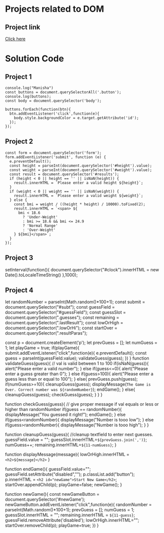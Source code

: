 # Projects related to DOM
## Project link
[Click here](https://stackblitz.com/edit/dom-project-chaiaurcode?file=index.html)

# Solution Code
## Project 1
```
console.log("Manisha")
const buttons = document.querySelectorAll('.button');
console.log(buttons);
const body = document.querySelector('body');

buttons.forEach(function(btn){
  btn.addEventListener('click',function(e){
    body.style.backgroundColor = e.target.getAttribute('id');
  });
});
```

## Project 2
```
const form = document.querySelector('form');
form.addEventListener('submit', function (e) {
  e.preventDefault();
  const height = parseInt(document.querySelector('#height').value);
  const weight = parseInt(document.querySelector('#weight').value);
  const result = document.querySelector('#results');
  if (height < 0 || height == '' || isNaN(height)) {
    result.innerHTML = `Please enter a valid height ${height}`;
  }
  if (weight < 0 || weight == '' || isNaN(weight)) {
    result.innerHTML = `Please enter a valid weight ${weight}`;
  } else {
    const bmi = weight / ((height * height) / 10000).toFixed(2);
    result.innerHTML = `<span> ${
      bmi < 18.6
        ? 'Under-Weight'
        : bmi >= 18.6 && bmi <= 24.9
        ? 'Normal Range'
        : 'Over-Weight'
    } ${bmi}</span>`;
  }
});
```

## Project 3
setInterval(function(){
  document.querySelector("#clock").innerHTML = 
new Date().toLocaleTimeString()
},1000);

## Project 4
let randomNumber = parseInt(Math.random()*100+1);
const submit = document.querySelector("#subt");
const guessField = document.querySelector("#guessField");
const guessSlot = document.querySelector(".guesses");
const remaining = document.querySelector(".lastResult");
const lowOrHigh = document.querySelector(".lowOrHi");
const startOver = document.querySelector(".resultParas");

const p = document.createElement('p');
let prevGuess = [];
let numGuess = 1;
let playGame = true;
if(playGame){
  submit.addEventListener("click",function(e){
    e.preventDefault();
    const guess = parseInt(guessField.value);
    validateGuess(guess);
  })
}
function validateGuess(guess){
  // val is valid between 1 to 100
  if(isNaN(guess)){
    alert("Please enter a valid number");
  }
  else if(guess<=0){
    alert("Please enter a guess greater than 0");
  }
  else if(guess>100){
    alert("Please enter a guess less than or equal to 100");
  }
  else{
    prevGuess.push(guess);
    if(numGuess>=10){
      cleanupGuess(guess);
      displayMessage(`The Game is Over. Correct number was ${randomNumber}`);
      endGame();
    }
    else{
      cleanupGuess(guess);
      checkGuess(guess);
    }
  }
}

function checkGuess(guess){
  // give proper message if val equals or less or higher than randomNumber
  if(guess == randomNumber){
    displayMessage("You guessed it right!");
    endGame();
  }
  else if(guess<randomNumber){
    displayMessage("Number is tooo low");
  }
  else if(guess>randomNumber){
    displayMessage("Number is tooo high");
  }
}

function cleanupGuess(guess){
  //cleanup textfield to enter next guesses.
  guessField.value = "";
  guessSlot.innerHTML=`${prevGuess.join(',')}`;
  numGuess++;
  remaining.innerHTML=`${11-numGuess}`;
}

function displayMessage(message){
  lowOrHigh.innerHTML =  `<h2>${message}</h2>`
}

function endGame(){
  guessField.value="";
  guessField.setAttribute("disabled","");
  p.classList.add("button");
  p.innerHTML = `<h2 id="newGame">Start New Game</h2>`;
  startOver.appendChild(p);
  playGame=false;
  newGame();
}

function newGame(){
  const newGameButton = document.querySelector('#newGame');
  newGameButton.addEventListener("click",function(e){
    randomNumber = parseInt(Math.random()*100+1);
    prevGuess = [];
    numGuess = 1;
    guessSlot.innerHTML = "";
    remaining.innerHTML = `${11-guess}`;
    guessField.removeAttribute('disabled');
    lowOrHigh.innerHTML="";
    startOver.removeChild(p);
    playGame=true;
  })
}
